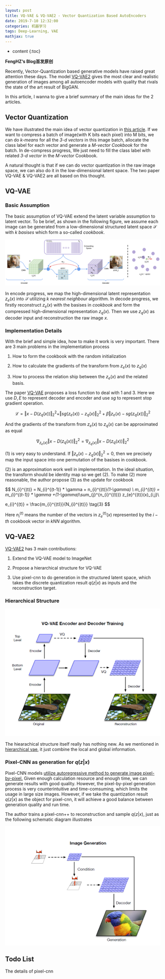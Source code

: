 ```yaml
---
layout: post
title: VQ-VAE & VQ-VAE2 - Vector Quantization Based AutoEncoders  
date: 2019-7-10 12:32:00
categories: 机器学习
tags: Deep-Learning, VAE
mathjax: true
---
```


* content
{:toc}

**FengHZ‘s Blog首发原创**

Recently, Vector-Quantization based generative models have raised great attention these days. The model [VQ-VAE2](https://zhuanlan.zhihu.com/p/68339385) gives the most clear and realistic generation of images among all autoencoder models with quality that rivals the state of the art result of BigGAN.

In this article, I wanna to give a brief summary of the main ideas for the 2 articles.




## Vector Quantization

We have illustrated the main idea of vector quantization in [this article](https://fenghz.github.io/Discrete-VAE/#vector-quantization). If we want to compress a batch of image(with K bits each pixel) into M bits, we can do *k-means* for all the *3-d vectors* in this image batch, allocate the class label for each vector and generate a *M-vector Cookbook* for the batch. In de-compress progress, We just need to fill the class label with related *3-d vector* in the *M-vector* Cookbook.

A natural thought is that if we can do vector quantization in the raw image space, we can also do it in the low-dimensional latent space. The two paper VQ-VAE & VQ-VAE2 are all based on this thought.

## VQ-VAE

### Basic Assumption

The basic assumption of VQ-VAE extend the latent variable assumption to latent vector. To be brief, as shown in the following figure, we assume each image can be generated from a low-dimensional structured latent space $\mathcal{S}$ with *k basises* which form a so-called *cookbook*.

![1.png](/images/vq-vae/1.png)

In encode progress, we map the high-dimensional latent representation $z_{e}(x)$ into $\mathcal{S}$ utilizing *k nearest neighbour* algorithm. In decode progress, we firstly reconstruct $z_{e}(x)$ with the basises in *cookbook* and form the compressed high-dimensional representation $z_{q}(x)$. Then we use $z_{q}(x)$ as decoder input and reconstruction the raw image *x*.

### Implementation Details

With the brief and simple idea, how to make it work is very important. There are 3 main problems in the implementation process

1. How to form the cookbook with the random initialization

2. How to calculate the gradients of the transform from $z_{e}(x)$ to $z_{q}(x)$

3. How to process the relation ship between the $z_{e}(x)$ and the related basis.
   
The paper [VQ-VAE](http://papers.nips.cc/paper/7210-neural-discrete-representation-learning) proposes a loss function to deal with 1 and 3. Here we use $D,E$ to represent decoder and encoder and use $sg$ to represent stop gradient operation.

$$
\mathcal{L} = \Vert x-D(z_{q}(x)) \Vert_2^2 + \Vert sg(z_{e}(x)) - z_{q}(x)\Vert_2^2 + \beta \Vert z_{e}(x)-sg(z_{q}(x))\Vert_2^2   \tag{1}
$$

And the gradients of the transform from $z_{e}(x)$ to $z_{q}(x)$ can be approximated as equal

$$
\nabla_{z_{e}(x)}\Vert x-D(z_{q}(x)) \Vert_2^2 = \nabla_{z_{q}(x)}\Vert x-D(z_{q}(x)) \Vert_2^2 \tag{2}
$$

$(1)$ is very easy to understand. If $\Vert z_{e}(x) - z_{q}(x)\Vert_2^2=0$, then we precisely map the input space into one permutation of the basises in cookbook.

$(2)$ is an approximation work well in implementation. In the ideal situation, the transform should be identity map so we get $(2)$. To make $(2)$ more reasonable, the author propose $(3)$ as the update for cookbook

$$
N_{i}^{(t)} = N_{i}^{(t-1)} * \gamma + n_{i}^{(t)}*(1-\gamma) \\
m_{i}^{(t)} = m_{i}^{(t-1)} * \gamma +(1-\gamma)*\sum_{j}^{n_{i}^{(t)}} z_{e}^{(t)}(x)_{i,j}\\

e_{i}^{(t)} = \frac{m_{i}^{(t)}}{N_{i}^{(t)}} \tag{3}
$$

Here $n_{i}^{(t)}$ means the number of the vectors in  $z_{e}^{(t)}(x)$ represented by  the $i-th$ cookbook vector in *kNN* algorithm.

## VQ-VAE2

[VQ-VAE2](https://zhuanlan.zhihu.com/p/68339385) has 3 main contributions:

1. Extend the VQ-VAE model to ImageNet

2. Propose a hierarchical structure for VQ-VAE

3. Use pixel-cnn to do generation in the structured latent space, which takes the discrete quantization result $q(z\vert x)$ as inputs and the reconstruction target.

### Hierarchical Structure

![2.png](/images/vq-vae/2.png)

The hiearachical structure itself really has nothing new. As we mentioned in [hierarchical vae](https://fenghz.github.io/Hierarchical-VAE/), it just combine the local and global information.

### Pixel-CNN as generation for $q(z\vert x)$

Pixel-CNN models [utilize autoregressive method to generate image pixel-by-pixel.](http://sergeiturukin.com/2017/02/22/pixelcnn.html) Given enough calculation resource and enough time, we can generate results with good quality. However, the pixel-by-pixel generation process is very counterintuitive and time-comsuming, which limits the usage in large size images. However, if we take the quantization result $q(z\vert x)$ as the object for pixel-cnn, it will achieve a good balance between generation quality and run time.

The author trains a pixel-cnn++ to reconstruction and sample $q(z\vert x)$, just as the following schematic diagram illustrates

![3.png](/images/vq-vae/3.png)

## Todo List
The details of pixel-cnn
